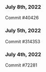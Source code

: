 ### July 8th, 2022

Commit #40426

### July 5th, 2022

Commit #314353


### July 4th, 2022

Commit #72281
